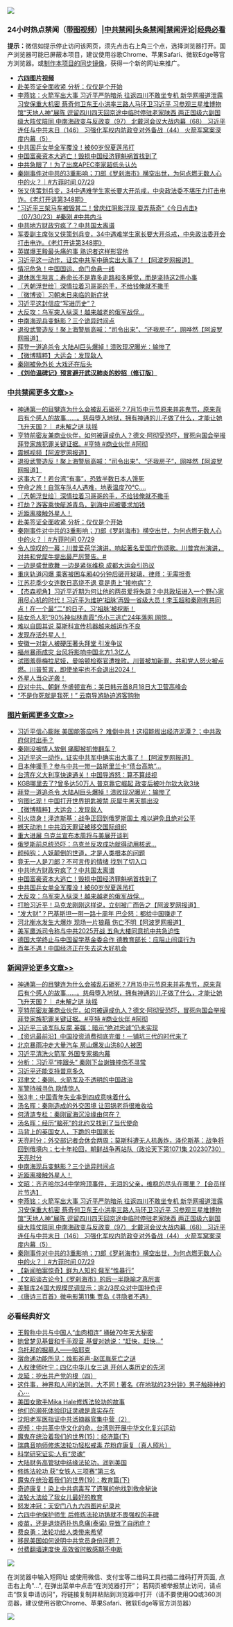 ![](https://raw.githubusercontent.com/jsvpn/jsproxy/dev/64photo/fqnews-qr.jpg)

<div id="tt">
<h3>24小时热点禁闻（<a href="https://aaa.v2dns.tk/?QAjUl=BgRp5UNKRn&T5Vk=fPVH&Q59Ab=WxGE" target="_blank">带图视频</a>）|<a href="#%E4%B8%AD%E5%85%B1%E7%A6%81%E9%97%BB%E6%9B%B4%E5%A4%9A%E6%96%87%E7%AB%A0">中共禁闻</a>|<a href="#%E5%9B%BE%E7%89%87%E6%96%B0%E9%97%BB%E6%9B%B4%E5%A4%9A%E6%96%87%E7%AB%A0">头条禁闻</a>|<a href="#%E6%96%B0%E9%97%BB%E8%AF%84%E8%AE%BA%E6%9B%B4%E5%A4%9A%E6%96%87%E7%AB%A0">禁闻评论|<a href="#%E5%BF%85%E7%9C%8B%E7%BB%8F%E5%85%B8%E5%A5%BD%E6%96%87">经典必看</a></h3>
<div><b>提示：</b>微信如提示停止访问该网页，须先点击右上角三个点，选择浏览器打开。国产浏览器可能已屏蔽本项目，建议使用谷歌Chrome、苹果Safari、微软Edge等官方浏览器。或<a href="%E5%88%B6%E4%BD%9Cgit%E7%A6%81%E9%97%BB%E9%95%9C%E5%83%8F.md">制作本项目的同步镜像</a>，获得一个新的网址来推广。</div>
<ul>
<li><b><a href="http://d2.v2rss.gq/64.mp4" target="_blank">六四图片视频</a></b></li>
<li><a href="/cbnews/20230730/1914127.md">赴美签证全面收紧 分析：仅仅是个开始</a></li>
<li><a href="/comments/20230731/1914144.md">李燕铭：火箭军出大事 习近平严防暗杀 往返四川不敢坐专机 新华网报道泄露习安保重大机密 蔡奇何卫东王小洪率三路人马环卫习近平 习参观三星堆博物馆“天地人神”展陈 逗留四川四天回京途中临时停驻老家陕西 两正国级六副国级大阵仗陪同 中南海政变与反政变（97） 北戴河会议大战内幕（68） 习近平连任与中共末日（146） 习强化军权内防政变对外备战（44） 火箭军窝案深度内幕（5）</a></li>
<li><a href="/topimagenews/20230731/1914162.md">中共国乒女单全军覆没！被60岁倪夏莲吊打</a></li>
<li><a href="/topimagenews/20230731/1914180.md">中国富豪资本大逃亡！毁损中国经济罪魁祸首找到了</a></li>
<li><a href="/ccpdope/20230731/1914154.md">中共急眼了！为了出席APEC李家超低头认怂</a></li>
<li><a href="/comments/20230730/1914124.md">秦刚事件对中共的3重影响；刀郎《罗刹海市》横空出世，为何点燃无数人心中的火？｜#方菲时间 07/29</a></li>
<li><a href="/sohnews/20230731/1914247.md">张又侠策划兵变，34中遇难学生家长要大开杀戒，中央政法委不堪压力打击电诈。《老灯开讲第348期》</a></li>
<li><a href="/sohnews/20230731/1914137.md">“习近平三架马车被毁其二！曾庆红阴影浮现 耍弄蔡奇”《今日点击》（07/30/23）#秦刚 #中共内斗</a></li>
<li><a href="/topimagenews/20230731/1914186.md">中共地方财政穷疯了？中共国太离谱</a></li>
<li><a href="/sohnews/20230731/1914277.md">军委副主席张又侠策划兵变，34中遇难学生家长要大开杀戒，中央政法委开会打击电诈。《老灯开讲第348期》</a></li>
<li><a href="/baitai/20230731/1914157.md">英媒爆王毅最头痛的事 熟识者这样形容他</a></li>
<li><a href="/topimagenews/20230731/1914329.md">习近平这一动作，证实中共军中确实出大事了！【阿波罗网报道】</a></li>
<li><a href="/cnnews/20230731/1914170.md">情况危急！中国国运、命门命悬一线</a></li>
<li><a href="/health/20230731/1914195.md">退休医生坦言：寿命长不是靠多走路和多睡觉，而是坚持这2件小事</a></li>
<li><a href="/cbnews/20230731/1914267.md">〖兲朝浮世绘〗深情拉着习哥哥的手，不给钱俺就不撒手</a></li>
<li><a href="/ssgc/20230731/1914252.md">〖微博谈〗习朝末日来临的新症状</a></li>
<li><a href="/cnnews/20230731/1914183.md">习近平这封信应“写进历史”？</a></li>
<li><a href="/topimagenews/20230731/1914161.md">大反攻：乌军突入纵深！越来越老的俄军战俘…</a></li>
<li><a href="/comments/20230731/1914215.md">中南海现兵变魅影？三个诡异时间点</a></li>
<li><a href="/cbnews/20230731/1914330.md">退役武警造反！聚上海警局高喊：“司令出来”、“还我房子”，网哗然【阿波罗网报道】</a></li>
<li><a href="/topimagenews/20230731/1914274.md">拜登一道追杀令 大陆AI巨头爆掉！溃败现况曝光：输惨了</a></li>
<li><a href="/topimagenews/20230731/1914264.md">【微博精粹】大运会：发现敌人</a></li>
<li><a href="/ssgc/20230731/1914295.md">秦刚被免外长 大戏还在后头</a></li>
<li><b><a href="/comments/20200207/1272816.md" target="_blank">《刘伯温碑记》预言避开武汉肺炎的妙招（修订版）</a></b></li>
</ul>
</div>

<div class="catlist">
<h3><a href="/cbnews/" target="_blank">中共禁闻</a><span><a href="/cbnews/" target="_blank" rel="nofollow">更多文章>></a></span></h3>
<ul>
<li><a href="/comments/20230731/1914400.md" target="_blank">神通第一的目犍连为什么会被乱石砸死？7月15中元节原来并非鬼节，原来背后有个感人的故事……。慈母堕入地狱，拥有神通的儿子做了什么，才能让她飞升天国？｜ #未解之谜 扶摇</a></li>
<li><a href="/comments/20230731/1914394.md" target="_blank">亨特前密友兼商业伙伴，如何被逼成仇人？德文·阿彻受恐吓，冒死向国会举报拜登家族犯罪关键证据。#亨特 #商业伙伴 #阿彻</a></li>
<li><a href="/cbnews/20230731/1914392.md" target="_blank">震撼视频【阿波罗网报道】</a></li>
<li><a href="/cbnews/20230731/1914330.md" target="_blank">退役武警造反！聚上海警局高喊：“司令出来”、“还我房子”，网哗然【阿波罗网报道】</a></li>
<li><a href="/cbnews/20230731/1914290.md" target="_blank">这事大了！若台湾“有事”，恐致半数日本人饿死</a></li>
<li><a href="/cbnews/20230731/1914289.md" target="_blank">夺命之旅！自驾车队4人遇难，地表温度70℃….</a></li>
<li><a href="/cbnews/20230731/1914267.md" target="_blank">〖兲朝浮世绘〗深情拉着习哥哥的手，不给钱俺就不撒手</a></li>
<li><a href="/cbnews/20230731/1914229.md" target="_blank">打劫？游客乘快艇游青岛，到海中间被要求加钱</a></li>
<li><a href="/comments/20230731/1914194.md" target="_blank">近距离接触外星人！</a></li>
<li><a href="/cbnews/20230730/1914127.md" target="_blank">赴美签证全面收紧 分析：仅仅是个开始</a></li>
<li><a href="/comments/20230730/1914124.md" target="_blank">秦刚事件对中共的3重影响；刀郎《罗刹海市》横空出世，为何点燃无数人心中的火？｜#方菲时间 07/29</a></li>
<li><a href="/comments/20230730/1914096.md" target="_blank">令人惊叹的一幕：川普爱荷华演讲，响起著名爱国疗伤颂歌。川普宾州演讲，对共和党犀牛提出最严厉警告。#</a></li>
<li><a href="/cbnews/20230730/1914054.md" target="_blank">一边是盛世歌舞 一边是紧张维稳 成都大运会引热议</a></li>
<li><a href="/cbnews/20230730/1914043.md" target="_blank">重庆轨道闪爆 乘客被困车厢40分钟后砸开玻璃，律师：无需担责</a></li>
<li><a href="/cbnews/20230730/1914028.md" target="_blank">江苏花季少女连数日高烧不退 竟是患上“接吻病”？</a></li>
<li><a href="/comments/20230730/1913985.md" target="_blank">【杰森视角】习近平近期为何让他的两员爱将失踪？中共政坛进入一个野心家用尽心机的时代！习近平为维护‘祖脉’再毁一省级大员！李玉超和秦刚有共同点！在一个最“二”的日子，习‘祖脉’被挖断！</a></li>
<li><a href="/cbnews/20230730/1913977.md" target="_blank">陆女杀人犯“90%神似林青霞”杀小三逃亡24年落网 网惊&#8230;</a></li>
<li><a href="/cbnews/20230730/1913951.md" target="_blank">难以自圆其说 莫斯科宣传机器越来越运作不良</a></li>
<li><a href="/comments/20230730/1913910.md" target="_blank">发现存活外星人！</a></li>
<li><a href="/cbnews/20230730/1913865.md" target="_blank">安徽一对新人被硬压著头拜堂 引发争议</a></li>
<li><a href="/cbnews/20230729/1913827.md" target="_blank">福州暴雨成灾 台风将影响中国北方1.3亿人</a></li>
<li><a href="/comments/20230729/1913809.md" target="_blank">试图羞辱梅拉尼娅，曼哈顿检察官遭挫败。川普被加新罪，共和党人怒火被点燃。川普誓言，即使坐牢也不会退出2024！</a></li>
<li><a href="/comments/20230729/1913802.md" target="_blank">外星人当众逆袭！</a></li>
<li><a href="/cbnews/20230729/1913783.md" target="_blank">应对中共、朝鲜 华盛顿宣布：美日韩元首8月18日大卫营高峰会</a></li>
<li><a href="/cbnews/20230729/1913715.md" target="_blank">“不是你死就是我死！” 云南导游胁迫游客购物</a></li>

</ul>
</div>
<div class="catlist">
<h3><a href="/topimagenews/" target="_blank">图片新闻</a><span><a href="/topimagenews/" target="_blank" rel="nofollow">更多文章>></a></span></h3>
<ul>
<li><a href="/topimagenews/20230731/1914391.md" target="_blank">习近平信心膨胀 美国能答应吗？ 难倒中共！这招能拔出经济泥潭？；中共政府何时出手？</a></li>
<li><a href="/topimagenews/20230731/1914377.md" target="_blank">秦刚没被情人放倒 痛脚被抓惨翻车？</a></li>
<li><a href="/topimagenews/20230731/1914329.md" target="_blank">习近平这一动作，证实中共军中确实出大事了！【阿波罗网报道】</a></li>
<li><a href="/topimagenews/20230731/1914320.md" target="_blank">日本伸援手？参与中共一带一路斯里兰卡“债台高筑”…</a></li>
<li><a href="/topimagenews/20230731/1914317.md" target="_blank">台湾在义大利享快速通关！中国导游怒：算不算歧视</a></li>
<li><a href="/topimagenews/20230731/1914309.md" target="_blank">KGB哪里去了?曾多达50万人 普京靠它崛起 政变后被叶尔钦大砍3块</a></li>
<li><a href="/topimagenews/20230731/1914274.md" target="_blank">拜登一道追杀令 大陆AI巨头爆掉！溃败现况曝光：输惨了</a></li>
<li><a href="/topimagenews/20230731/1914265.md" target="_blank">穷图匕现！中国打开世界钥匙被禁 灰犀牛黑天鹅出没</a></li>
<li><a href="/topimagenews/20230731/1914264.md" target="_blank">【微博精粹】大运会：发现敌人</a></li>
<li><a href="/topimagenews/20230731/1914257.md" target="_blank">引火烧身！泽连斯基：战争正回到俄罗斯国土 难以避免且绝对公平</a></li>
<li><a href="/topimagenews/20230731/1914256.md" target="_blank">撼天动地！中共滔天罪证被移交国际组织</a></li>
<li><a href="/topimagenews/20230731/1914255.md" target="_blank">重大进展 乌克兰宣布本周将与美展开谈判</a></li>
<li><a href="/topimagenews/20230731/1914254.md" target="_blank">俄罗斯前总统恐吓：乌克兰反攻成功就得动用核武…</a></li>
<li><a href="/topimagenews/20230731/1914228.md" target="_blank">颜纯钩：人妖颠倒的世道，才是人类根本的问题</a></li>
<li><a href="/topimagenews/20230731/1914189.md" target="_blank">竟无一人是刀郎？不可言传的情绪 找到了切入口</a></li>
<li><a href="/topimagenews/20230731/1914186.md" target="_blank">中共地方财政穷疯了？中共国太离谱</a></li>
<li><a href="/topimagenews/20230731/1914180.md" target="_blank">中国富豪资本大逃亡！毁损中国经济罪魁祸首找到了</a></li>
<li><a href="/topimagenews/20230731/1914162.md" target="_blank">中共国乒女单全军覆没！被60岁倪夏莲吊打</a></li>
<li><a href="/topimagenews/20230731/1914161.md" target="_blank">大反攻：乌军突入纵深！越来越老的俄军战俘…</a></li>
<li><a href="/topimagenews/20230730/1914053.md" target="_blank">打脸习近平！马克龙刚刚这样说，立刻被广而告之【阿波罗网报道】</a></li>
<li><a href="/topimagenews/20230730/1914052.md" target="_blank">“发大财”？巴基斯坦一带一路十周年 巴企怒：都给中国赚走了</a></li>
<li><a href="/topimagenews/20230730/1914045.md" target="_blank">河北衡水发生大爆炸 现场一片狼藉 伤亡不明【阿波罗网报道】</a></li>
<li><a href="/topimagenews/20230730/1914042.md" target="_blank">美军鹰派司令称与中共2025开战 五角大楼同意抗中共急迫性</a></li>
<li><a href="/topimagenews/20230730/1914024.md" target="_blank">德国大学终止与中国留学基金委合作 德教育部长：应阻止间谍行为</a></li>
<li><a href="/topimagenews/20230730/1914023.md" target="_blank">百年不遇！中国经济正在失去这大好机会</a></li>

</ul>
</div>
<div class="catlist">
<h3><a href="/comments/" target="_blank">新闻评论</a><span><a href="/comments/" target="_blank" rel="nofollow">更多文章>></a></span></h3>
<ul>
<li><a href="/comments/20230731/1914400.md" target="_blank">神通第一的目犍连为什么会被乱石砸死？7月15中元节原来并非鬼节，原来背后有个感人的故事……。慈母堕入地狱，拥有神通的儿子做了什么，才能让她飞升天国？｜ #未解之谜 扶摇</a></li>
<li><a href="/comments/20230731/1914394.md" target="_blank">亨特前密友兼商业伙伴，如何被逼成仇人？德文·阿彻受恐吓，冒死向国会举报拜登家族犯罪关键证据。#亨特 #商业伙伴 #阿彻</a></li>
<li><a href="/comments/20230731/1914388.md" target="_blank">习近平三谈军队反腐 英媒：暗示“绝对忠诚”仍未实现</a></li>
<li><a href="/comments/20230731/1914373.md" target="_blank">【资讯最前沿】中国投资消费彻底完蛋！一铺坑三代的时代来了</a></li>
<li><a href="/comments/20230731/1914340.md" target="_blank">北京暴雨冲走大量汽车 房山爆发山洪80人被困</a></li>
<li><a href="/comments/20230731/1914339.md" target="_blank">习近平清洗火箭军 外国专家揭内幕</a></li>
<li><a href="/comments/20230731/1914338.md" target="_blank">分析：习近平“摔跟头” 秦刚下台谢锋摔伤不寻常</a></li>
<li><a href="/comments/20230731/1914292.md" target="_blank">习近平还能支持普京多久</a></li>
<li><a href="/comments/20230731/1914276.md" target="_blank">邓聿文：秦刚、火箭军及不透明的中国政治</a></li>
<li><a href="/comments/20230731/1914249.md" target="_blank">军警持械寻仇 隐情惊人</a></li>
<li><a href="/comments/20230731/1914248.md" target="_blank">张3丰：中国青年失业率到四成意味着什么</a></li>
<li><a href="/comments/20230731/1914238.md" target="_blank">汤名晖：秦刚造成的外交困境 让回锅老将很难收拾</a></li>
<li><a href="/comments/20230731/1914237.md" target="_blank">何清涟专栏：秦刚宦海沉没缘由何在？</a></li>
<li><a href="/comments/20230731/1914236.md" target="_blank">汤名晖：经历“脑死”的北约又找到了当代使命</a></li>
<li><a href="/comments/20230731/1914235.md" target="_blank">马背上的英国女人，下跪的中国家长</a></li>
<li><a href="/comments/20230731/1914227.md" target="_blank">天亮时分：外交部记者会休会两周；莫斯科遭无人机轰炸，泽伦斯基：战争将回到俄境内；七十年轮回，朝鲜战争再站队（政论天下第1071集 20230730）天亮时分</a></li>
<li><a href="/comments/20230731/1914215.md" target="_blank">中南海现兵变魅影？三个诡异时间点</a></li>
<li><a href="/comments/20230731/1914194.md" target="_blank">近距离接触外星人！</a></li>
<li><a href="/comments/20230731/1914185.md" target="_blank">文昭：齐齐哈尔34中学垮顶事件，无泪的父亲，维稳的尽头在哪里？【会员样片节选】</a></li>
<li><a href="/comments/20230731/1914144.md" target="_blank">李燕铭：火箭军出大事 习近平严防暗杀 往返四川不敢坐专机 新华网报道泄露习安保重大机密 蔡奇何卫东王小洪率三路人马环卫习近平 习参观三星堆博物馆“天地人神”展陈 逗留四川四天回京途中临时停驻老家陕西 两正国级六副国级大阵仗陪同 中南海政变与反政变（97） 北戴河会议大战内幕（68） 习近平连任与中共末日（146） 习强化军权内防政变对外备战（44） 火箭军窝案深度内幕（5）</a></li>
<li><a href="/comments/20230730/1914124.md" target="_blank">秦刚事件对中共的3重影响；刀郎《罗刹海市》横空出世，为何点燃无数人心中的火？｜#方菲时间 07/29</a></li>
<li><a href="/comments/20230730/1914123.md" target="_blank">【新闻拍案惊奇】鲜为人知的 俄军“性暴行”</a></li>
<li><a href="/comments/20230730/1914122.md" target="_blank">【文昭谈古论今】《罗刹海市》的后一半隐喻才真厉害</a></li>
<li><a href="/comments/20230730/1914121.md" target="_blank">美智库24国大规模民调显示：逾2/3民众对中国持负评</a></li>
<li><a href="/comments/20230730/1914106.md" target="_blank">《唐诗三百首》微电影第11集 贾岛《寻隐者不遇》</a></li>

</ul>
</div>

<div class="catlist">
<h3>必看经典好文</h3>
<ul>
<li><a href="/cbnews/20200730/1371580.md" target="_blank">王毅称中共与中国人“血肉相连” 捅破70年天大秘密</a></li>
<li><a href="/cnnews/20210420/1529760.md" target="_blank">她曾梦见基督和千手观音 基督对她说：“赶快，赶快…”</a></li>
<li><a href="/lifebaike/20210815/1606781.md" target="_blank">乌托邦的掘墓人——哈耶克</a></li>
<li><a href="/tculture/20151001/455916.md" target="_blank">宿命通功能所见：烛影斧声-赵匡胤死亡之谜</a></li>
<li><a href="/bannedvideo/20220806/1768296.md" target="_blank">人权律师叶宁：四亿中华儿女三退 开创人类历史的先河</a></li>
<li><a href="/comments/20200930/1405812.md" target="_blank">龙延：挖出共产党的根（四）</a></li>
<li><a href="/comments/20220722/1761738.md" target="_blank">这件事，神界和人间的法则，大不同！著名《在地狱的23分钟》男子触碰神的心⋯</a></li>
<li><a href="/comments/20200114/1258532.md" target="_blank">美国女歌手Mika Hale修炼法轮功的故事</a></li>
<li><a href="/ssgc/20220828/1777549.md" target="_blank">他们的濒死体验印证灵魂是真实存在</a></li>
<li><a href="/comments/20221222/1826761.md" target="_blank">沈阳老军医指证中共活摘器官集中营（2）</a></li>
<li><a href="/comments/20220119/1681422.md" target="_blank">视频：中共革中华文化的命，台湾则开展中华文化复兴运动</a></li>
<li><a href="/topimagenews/20180610/955499.md" target="_blank">魔鬼在统治着我们的世界(15)：经济篇(下)</a></li>
<li><a href="/comments/20210907/1620306.md" target="_blank">瑞典音响师修炼法轮功轻松戒毒 花粉症康复（真人照片）</a></li>
<li><a href="/cnnews/20220202/1686894.md" target="_blank">科学研究证实:人有“灵魂”</a></li>
<li><a href="/cbnews/20220713/1757692.md" target="_blank">大陆财务高管狱中结缘法轮功，润到美国</a></li>
<li><a href="/comments/20210720/1514058.md" target="_blank">修炼法轮功 获“女铁人三项赛”第三名</a></li>
<li><a href="/comments/20180716/972458.md" target="_blank">魔鬼在统治着我们的世界(19)：教育篇(下)</a></li>
<li><a href="/topimagenews/20210131/1478453.md" target="_blank">奇迹康复！染上中共病毒写了遗嘱的他找到救命秘诀</a></li>
<li><a href="/cbnews/20200516/1329218.md" target="_blank">法轮大法给了我女儿最好的教育</a></li>
<li><a href="/comments/20200604/783200.md" target="_blank">怒发冲冠：天安门八九六四图片纪录片</a></li>
<li><a href="/comments/20200926/1403542.md" target="_blank">六四中他保护师生 后修炼法轮功铸就不畏强权的丰碑</a></li>
<li><a href="/comments/20230424/1875912.md" target="_blank">疫苗，还是退烧药扑热息痛(泰诺) 导致了自闭症 ?</a></li>
<li><a href="/comments/20220522/1736045.md" target="_blank">费良勇：法轮功给人类带来希望</a></li>
<li><a href="/comments/20220819/1773759.md" target="_blank">移民美国如何说明中共党员身份问题？</a></li>
<li><a href="/comments/20210630/1485911.md" target="_blank">付费翻墙速度快 高效省时敏感期不中断</a></li>

</ul>
</div>

![](https://raw.githubusercontent.com/jsvpn/jsproxy/dev/64photo/fqnews-qr.jpg)

在浏览器中输入短网址 或使用微信、支付宝等二维码工具扫描二维码打开页面, 点击右上角"...", 在弹出菜单中点击“在浏览器打开”； 若网页被举报禁止访问，请点击“恢复申请访问”，将链接复制并粘贴到浏览器中打开（请不要使用QQ或360浏览器，建议使用谷歌Chrome、苹果Safari、微软Edge等官方浏览器）

![](https://raw.githubusercontent.com/jsvpn/jsproxy/dev/64photo/wx.jpg)